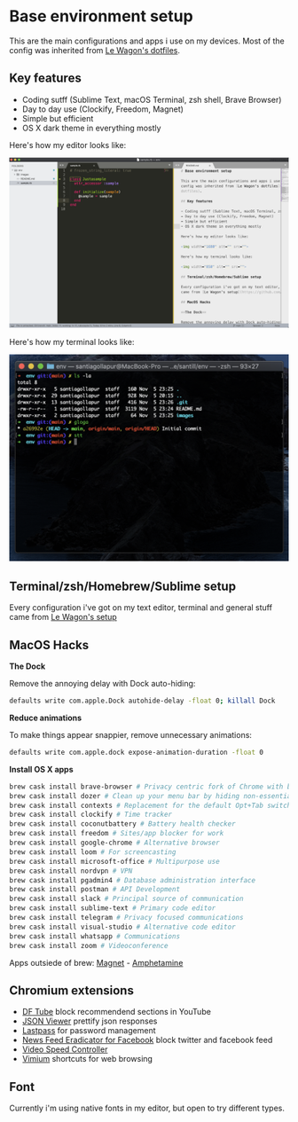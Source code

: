 # Base environment setup

This are the main configurations and apps i use on my devices. Most of the config was inherited from [Le Wagon's dotfiles](https://github.com/lewagon/dotfiles).

## Key features

- Coding sutff (Sublime Text, macOS Terminal, zsh shell, Brave Browser)
- Day to day use (Clockify, Freedom, Magnet)
- Simple but efficient
- OS X dark theme in everything mostly

Here's how my editor looks like:

<img width="1680" alt="Code editor" src="./images/sublime-text.png">

Here's how my terminal looks like:

<img width="850" alt="Terminal" src="./images/terminal.png">

## Terminal/zsh/Homebrew/Sublime setup

Every configuration i've got on my text editor, terminal and general stuff came from [Le Wagon's setup](https://github.com/lewagon/setup)

## MacOS Hacks

**The Dock**

Remove the annoying delay with Dock auto-hiding:

```bash
defaults write com.apple.Dock autohide-delay -float 0; killall Dock
```

**Reduce animations**

To make things appear snappier, remove unnecessary animations:

```bash
defaults write com.apple.dock expose-animation-duration -float 0
```

**Install OS X apps**

```bash
brew cask install brave-browser # Privacy centric fork of Chrome with built-in 
brew cask install dozer # Clean up your menu bar by hiding non-essential items
brew cask install contexts # Replacement for the default Opt+Tab switcher
brew cask install clockify # Time tracker
brew cask install coconutbattery # Battery health checker
brew cask install freedom # Sites/app blocker for work
brew cask install google-chrome # Alternative browser
brew cask install loom # For screencasting
brew cask install microsoft-office # Multipurpose use
brew cask install nordvpn # VPN
brew cask install pgadmin4 # Database administration interface
brew cask install postman # API Development
brew cask install slack # Principal source of communication
brew cask install sublime-text # Primary code editor
brew cask install telegram # Privacy focused communications
brew cask install visual-studio # Alternative code editor
brew cask install whatsapp # Communications
brew cask install zoom # Videoconference
```

Apps outsiede of brew: [Magnet](https://apps.apple.com/es/app/magnet/id441258766?mt=12) - [Amphetamine](https://apps.apple.com/es/app/amphetamine/id937984704?mt=12)

## Chromium extensions

- [DF Tube](https://chrome.google.com/webstore/detail/df-tube-distraction-free/mjdepdfccjgcndkmemponafgioodelna) block recommendend sections in YouTube
- [JSON Viewer](https://github.com/tulios/json-viewer) prettify json responses
- [Lastpass](https://www.lastpass.com/) for password management
- [News Feed Eradicator for Facebook](http://west.io/news-feed-eradicator) block twitter and facebook feed
- [Video Speed Controller](https://github.com/igrigorik/videospeed)
- [Vimium](https://vimium.github.io/) shortcuts for web browsing

## Font

Currently i'm using native fonts in my editor, but open to try different types.
